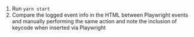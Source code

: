 1. Run `yarn start`
2. Compare the logged event info in the HTML between Playwright events and manually performing the same action and note the inclusion of keycode when inserted via Playwright
